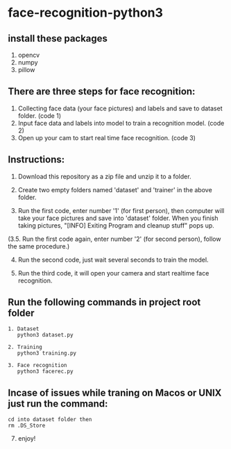 # face-recognition-python3

## install these packages
  1. opencv
  2. numpy
  3. pillow

## There are three steps for face recognition:
  1. Collecting face data (your face pictures) and labels and save to dataset folder. (code 1)
  2. Input face data and labels into model to train a recognition model. (code 2)
  3. Open up your cam to start real time face recognition. (code 3)

## Instructions:
  1. Download this repository as a zip file and unzip it to a folder.
  
  2. Create two empty folders named 'dataset' and 'trainer' in the above folder.
  
  3. Run the first code, enter number '1' (for first person), then computer will take your face pictures and save into 'dataset' folder.
  When you finish taking pictures, "[INFO] Exiting Program and cleanup stuff" pops up.
  
  (3.5. Run the first code again, enter number '2' (for second person), follow the same procedure.) 

  4. Run the second code, just wait several seconds to train the model.
  
  5. Run the third code, it will open your camera and start realtime face recognition.
  
## Run the following commands in project root folder
    1. Dataset
       python3 dataset.py
    
    2. Training
       python3 training.py
       
    3. Face recognition
       python3 facerec.py
  
## Incase of issues while traning on Macos or UNIX just run the command:
    cd into dataset folder then
    rm .DS_Store 
       
  7. enjoy!
 
 
  
